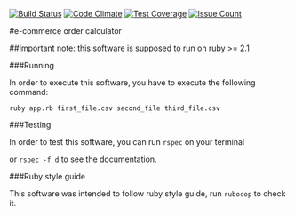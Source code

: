 [![Build Status](https://travis-ci.org/rafaelGuerreiro/ecommerce-order-calculator.svg?branch=master)](https://travis-ci.org/rafaelGuerreiro/ecommerce-order-calculator)
[![Code Climate](https://codeclimate.com/github/rafaelGuerreiro/ecommerce-order-calculator/badges/gpa.svg)](https://codeclimate.com/github/rafaelGuerreiro/ecommerce-order-calculator)
[![Test Coverage](https://codeclimate.com/github/rafaelGuerreiro/ecommerce-order-calculator/badges/coverage.svg)](https://codeclimate.com/github/rafaelGuerreiro/ecommerce-order-calculator/coverage)
[![Issue Count](https://codeclimate.com/github/rafaelGuerreiro/ecommerce-order-calculator/badges/issue_count.svg)](https://codeclimate.com/github/rafaelGuerreiro/ecommerce-order-calculator)

#e-commerce order calculator

##Important note: this software is supposed to run on ruby >= 2.1

###Running

In order to execute this software, you have to execute the following command:
```
ruby app.rb first_file.csv second_file third_file.csv
```

###Testing

In order to test this software, you can run `rspec` on your terminal

or `rspec -f d` to see the documentation.

###Ruby style guide

This software was intended to follow ruby style guide, run `rubocop` to check it.